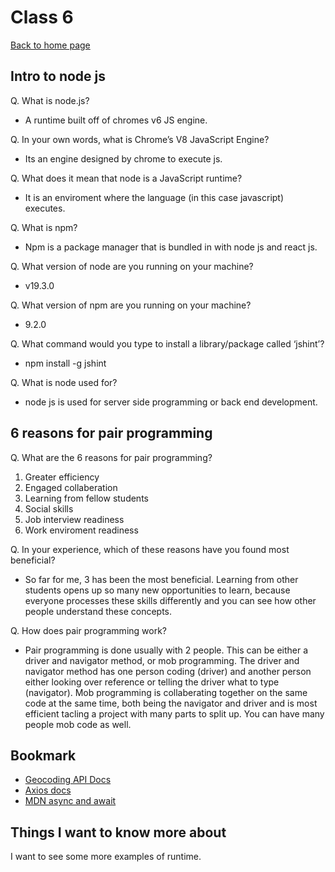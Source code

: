 # Class 6

[Back to home page](../README.md)

## Intro to node js

Q. What is node.js?

- A runtime built off of chromes v6 JS engine.

Q. In your own words, what is Chrome’s V8 JavaScript Engine?

- Its an engine designed by chrome to execute js.

Q. What does it mean that node is a JavaScript runtime?

- It is an enviroment where the language (in this case javascript) executes.

Q. What is npm?

- Npm is a package manager that is bundled in with node js and react js.

Q. What version of node are you running on your machine?

- v19.3.0

Q. What version of npm are you running on your machine?

- 9.2.0

Q. What command would you type to install a library/package called ‘jshint’?

- npm install -g jshint

Q. What is node used for?

- node js is used for server side programming or back end development.

## 6 reasons for pair programming

Q. What are the 6 reasons for pair programming?

1. Greater efficiency
2. Engaged collaberation
3. Learning from fellow students
4. Social skills
5. Job interview readiness
6. Work enviroment readiness

Q. In your experience, which of these reasons have you found most beneficial?

- So far for me, 3 has been the most beneficial. Learning from other students opens up so many new opportunities to learn, because everyone processes these skills differently and you can see how other people understand these concepts.

Q. How does pair programming work?

- Pair programming is done usually with 2 people. This can be either a driver and navigator method, or mob programming. The driver and navigator method has one person coding (driver) and another person either looking over reference or telling the driver what to type (navigator). Mob programming is collaberating together on the same code at the same time, both being the navigator and driver and is most efficient tacling a project with many parts to split up. You can have many people mob code as well.

## Bookmark

- [Geocoding API Docs](https://locationiq.com/)
- [Axios docs](https://www.npmjs.com/package/axios)
- [MDN async and await](https://developer.mozilla.org/en-US/docs/Learn/JavaScript/Asynchronous/Promises)

## Things I want to know more about

I want to see some more examples of runtime.
